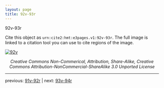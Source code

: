 ```yaml
---
layout: page
title: 92v-93r
---
```


92v-93r

Cite this object as `urn:cite2:hmt:e3pages.v1:92v-93r`. The full image is linked to a citation tool you can use to cite regions of the image.

[![92v](http://www.homermultitext.org/iipsrv?IIIF=/project/homer/pyramidal/deepzoom/hmt/e3bifolio/v1/E3_92v_93r.tif/full/800,/0/default.jpg)](http://www.homermultitext.org/ict2/?urn=urn:cite2:hmt:e3bifolio.v1:E3_92v_93r) 

<p style="text-align: center; font-style: italic;">Creative Commons Non-Commerical, Attribution, Share-Alike, Creative Commons Attribution-NonCommercial-ShareAlike 3.0 Unported License</p>

---

previous: [91v-92r](../91v-92r/) | next: [93v-94r](../93v-94r/)